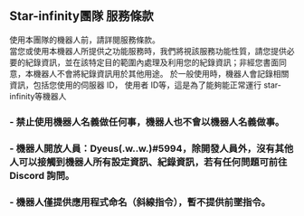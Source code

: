 ## Star-infinity團隊 服務條款

使用本團隊的機器人前，請詳閱服務條款。<br>
當您或使用本機器人所提供之功能服務時，我們將視該服務功能性質，請您提供必要的紀錄資訊，並在該特定目的範圍內處理及利用您的紀錄資訊；非經您書面同意，本機器人不會將紀錄資訊用於其他用途。 於一般使用時，機器人會記錄相關資訊，包括您使用的伺服器 ID， 使用者 ID等，這是為了能夠能正常運行 star-infinity等機器人



### - 禁止使用機器人名義做任何事，機器人也不會以機器人名義做事。

### - 機器人開放人員：Dyeus(.w..w.)#5994，除開發人員外，沒有其他人可以接觸到機器人所有設定資訊、紀錄資訊，若有任何問題可前往 Discord 詢問。

### - 機器人僅提供應用程式命名（斜線指令），暫不提供前墜指令。
